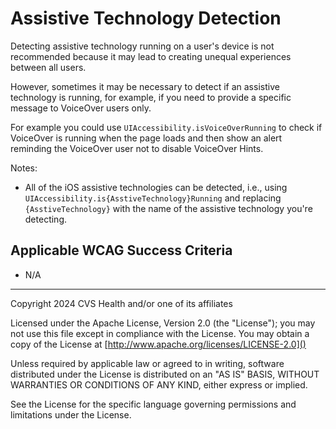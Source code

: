 # Assistive Technology Detection
Detecting assistive technology running on a user's device is not recommended because it may lead to creating unequal experiences between all users. 

However, sometimes it may be necessary to detect if an assistive technology is running, for example, if you need to provide a specific message to VoiceOver users only.
                
For example you could use `UIAccessibility.isVoiceOverRunning` to check if VoiceOver is running when the page loads and then show an alert reminding the VoiceOver user not to disable VoiceOver Hints. 

Notes:
- All of the iOS assistive technologies can be detected, i.e., using `UIAccessibility.is{AsstiveTechnology}Running` and replacing `{AsstiveTechnology}` with the name of the assistive technology you're detecting.

## Applicable WCAG Success Criteria
- N/A

----

Copyright 2024 CVS Health and/or one of its affiliates

Licensed under the Apache License, Version 2.0 (the "License");
you may not use this file except in compliance with the License.
You may obtain a copy of the License at
[http://www.apache.org/licenses/LICENSE-2.0]()

Unless required by applicable law or agreed to in writing, software
distributed under the License is distributed on an "AS IS" BASIS,
WITHOUT WARRANTIES OR CONDITIONS OF ANY KIND, either express or implied.

See the License for the specific language governing permissions and
limitations under the License.
